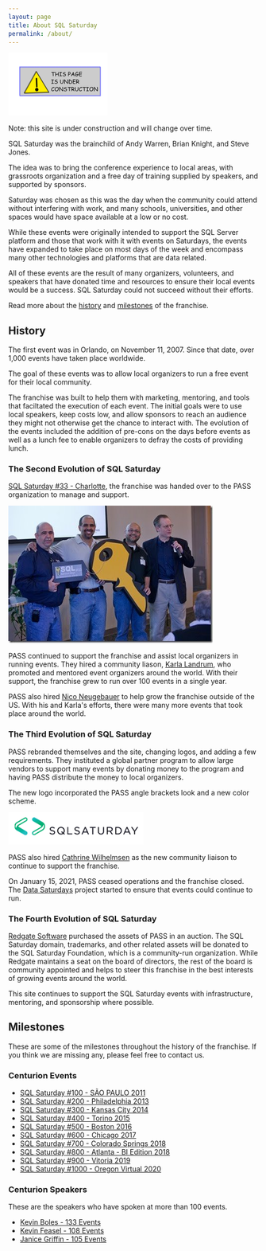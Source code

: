 ```yaml
---
layout: page
title: About SQL Saturday
permalink: /about/
---
```

![Under Construction](/assets/img/Page_Under_Construction.png)

Note: this site is under construction and will change over time.

SQL Saturday was the brainchild of Andy Warren, Brian Knight, and Steve Jones.

The idea was to bring the conference experience to local areas, with grassroots organization and a free day of training supplied by speakers, and supported by sponsors. 

Saturday was chosen as this was the day when the community could attend without interfering with work, and many schools, universities, and other spaces would have space available at a low or no cost.

While these events were originally intended to support the SQL Server platform and those that work with it with events on Saturdays, the events have expanded to take place on most days of the week and encompass many other technologies and platforms that are data related.

All of these events are the result of many organizers, volunteers, and speakers that have donated time and resources to ensure their local events would be a success. SQL Saturday could not succeed without their efforts.

Read more about the [history](#history) and [milestones](#milestone) of the franchise.

## <a name="history"></a>History

The first event was in Orlando, on November 11, 2007. Since that date, over 1,000 events have taken place worldwide.

The goal of these events was to allow local organizers to run a free event for their local community.

The franchise was built to help them with marketing, mentoring, and tools that faciltated the execution of each event. The initial goals were to use local speakers, keep costs low, and allow sponsors to reach an audience they might not otherwise get the chance to interact with. The evolution of the events included the addition of pre-cons on the days before events as well as a lunch fee to enable organizers to defray the costs of providing lunch.

### The Second Evolution of SQL Saturday

[SQL Saturday #33 - Charlotte](./events/2010-3-6-SQLSat-0033.html), the franchise was handed over to the PASS organization to manage and support.

![The handover](./assets/img/about/sqlsathandover.jpg)

PASS continued to support the franchise and assist local organizers in running events. They hired a community liason, [Karla Landrum](https://twitter.com/karlakay22), who promoted and mentored event organizers around the world. With their support, the franchise grew to run over 100 events in a single year.

PASS also hired [Nico Neugebauer](http://twitter.com/NikoNeugebauer) to help grow the franchise outside of the US. With his and Karla's efforts, there were many more events that took place around the world.

### The Third Evolution of SQL Saturday

PASS rebranded themselves and the site, changing logos, and adding a few requirements. They instituted a global partner program to allow large vendors to support many events by donating money to the program and having PASS distribute the money to local organizers.

The new logo incorporated the PASS angle brackets look and a new color scheme.

<img src="./assets/img/logos/sqlsaturday_logo.png">

PASS also hired <A href="https://twitter.com/cathrinew">Cathrine Wilhelmsen</A> as the new community liaison to continue to support the franchise.

On January 15, 2021, PASS ceased operations and the franchise closed.  The <a href="https://datasaturdays.com/">Data Saturdays</a> project started to ensure that events could continue to run.

### The Fourth Evolution of SQL Saturday

<a href="https://www.red-gate.com/">Redgate Software</a> purchased the assets of PASS in an auction. The SQL Saturday domain, trademarks, and other related assets will be donated to the SQL Saturday Foundation, which is a community-run organization. While Redgate maintains a seat on the board of directors, the rest of the board is community appointed and helps to steer this franchise in the best interests of growing events around the world.

This site continues to support the SQL Saturday events with infrastructure, mentoring, and sponsorship where possible.

## <a name="milestone"></a>Milestones

These are some of the milestones throughout the history of the franchise. If you think we are missing any, please feel free to contact us.

### Centurion Events

- [SQL Saturday #100 - SÃO PAULO 2011](/)
- [SQL Saturday #200 - Philadelphia 2013](/)
- [SQL Saturday #300 - Kansas City 2014](/)
- [SQL Saturday #400 - Torino 2015](/)
- [SQL Saturday #500 - Boston 2016](/)
- [SQL Saturday #600 - Chicago 2017](/)
- [SQL Saturday #700 - Colorado Springs 2018](/)
- [SQL Saturday #800 - Atlanta - BI Edition 2018](/)
- [SQL Saturday #900 - Vitoria 2019](/)
- [SQL Saturday #1000 - Oregon Virtual 2020](/)

### Centurion Speakers

These are the speakers who have spoken at more than 100 events.

- [Kevin Boles - 133 Events](https://twitter.com/thesqlguru)
- [Kevin Feasel - 108 Events](https://twitter.com/feaselkl)
- [Janice Griffin - 105 Events](https://twitter.com/doboutanything)

